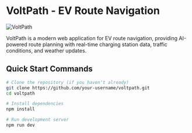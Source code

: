 # VoltPath - EV Route Navigation

![VoltPath](https://hebbkx1anhila5yf.public.blob.vercel-storage.com/Screenshot%202025-04-04%20at%2011.32.17%E2%80%AFPM-smk5IO1ZopVHFpvQ43TSF1dTUOs5Bc.png)

VoltPath is a modern web application for EV route navigation, providing AI-powered route planning with real-time charging station data, traffic conditions, and weather updates.

## Quick Start Commands

```bash
# Clone the repository (if you haven't already)
git clone https://github.com/your-username/voltpath.git
cd voltpath

# Install dependencies
npm install

# Run development server
npm run dev
